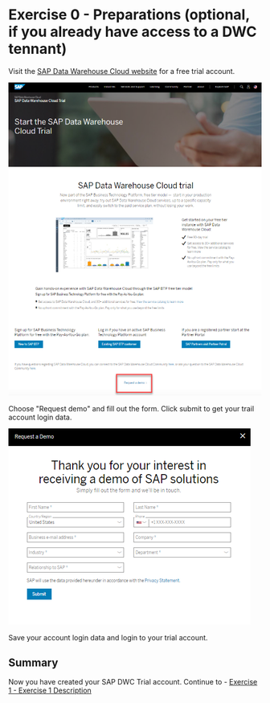 # Exercise 0 - Preparations (optional, if you already have access to a DWC tennant)

Visit the [SAP Data Warehouse Cloud website](https://www.sap.com/products/technology-platform/data-warehouse-cloud/trial.html) for a free trial account.

![Web site](/exercises/ex0/images/0.png)

Choose "Request demo" and fill out the form. Click submit to get your trail account login data.

![Web site](/exercises/ex0/images/1.png)

Save your account login data and login to your trial account.

## Summary

Now you have created your SAP DWC Trial account.
Continue to - [Exercise 1 - Exercise 1 Description](../ex1/README.md)
